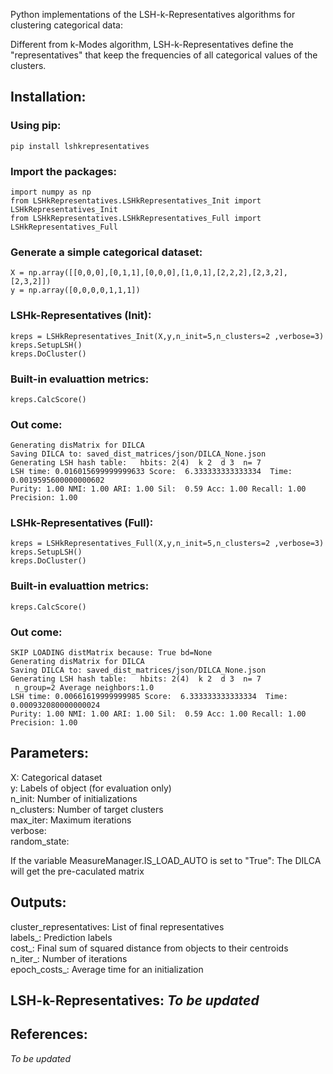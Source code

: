 Python implementations of the LSH-k-Representatives algorithms for clustering categorical data:

Different from k-Modes algorithm, LSH-k-Representatives define the "representatives" that keep the frequencies of all categorical values of the clusters.

## Installation:
### Using pip: 
```shell
pip install lshkrepresentatives
```

### Import the packages:
```shell
import numpy as np
from LSHkRepresentatives.LSHkRepresentatives_Init import LSHkRepresentatives_Init
from LSHkRepresentatives.LSHkRepresentatives_Full import LSHkRepresentatives_Full
```
### Generate a simple categorical dataset:

```shell
X = np.array([[0,0,0],[0,1,1],[0,0,0],[1,0,1],[2,2,2],[2,3,2],[2,3,2]])
y = np.array([0,0,0,0,1,1,1])
```

### LSHk-Representatives (Init): 

```shell
kreps = LSHkRepresentatives_Init(X,y,n_init=5,n_clusters=2 ,verbose=3)
kreps.SetupLSH()
kreps.DoCluster()

```

### Built-in evaluattion metrics:
```shell
kreps.CalcScore()
```

### Out come:
```shell
Generating disMatrix for DILCA
Saving DILCA to: saved_dist_matrices/json/DILCA_None.json
Generating LSH hash table:   hbits: 2(4)  k 2  d 3  n= 7
LSH time: 0.016015699999999633 Score:  6.333333333333334  Time: 0.0019595600000000602
Purity: 1.00 NMI: 1.00 ARI: 1.00 Sil:  0.59 Acc: 1.00 Recall: 1.00 Precision: 1.00
```



### LSHk-Representatives (Full): 

```shell
kreps = LSHkRepresentatives_Full(X,y,n_init=5,n_clusters=2 ,verbose=3)
kreps.SetupLSH()
kreps.DoCluster()

```

### Built-in evaluattion metrics:
```shell
kreps.CalcScore()
```

### Out come:
```shell
SKIP LOADING distMatrix because: True bd=None
Generating disMatrix for DILCA
Saving DILCA to: saved_dist_matrices/json/DILCA_None.json
Generating LSH hash table:   hbits: 2(4)  k 2  d 3  n= 7
 n_group=2 Average neighbors:1.0
LSH time: 0.00661619999999985 Score:  6.333333333333334  Time: 0.000932080000000024
Purity: 1.00 NMI: 1.00 ARI: 1.00 Sil:  0.59 Acc: 1.00 Recall: 1.00 Precision: 1.00
```

## Parameters:
X: Categorical dataset\
y: Labels of object (for evaluation only)\
n_init: Number of initializations \
n_clusters: Number of target clusters\
max_iter: Maximum iterations\
verbose: \
random_state: 

If the variable MeasureManager.IS_LOAD_AUTO is set to "True": The DILCA will get the pre-caculated matrix
 
## Outputs:
cluster_representatives: List of final representatives\
labels_: Prediction labels\
cost_: Final sum of squared distance from objects to their centroids\
n_iter_: Number of iterations\
epoch_costs_: Average time for an initialization
## LSH-k-Representatives: *To be updated*

## References:
*To be updated*
